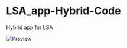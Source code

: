 # LSA_app-Hybrid-Code
Hybrid app for LSA

![Preview](https://drive.google.com/open?id=0B4en-MExAa_tMC02Yy1VLXJTdzg "Capture 1")

